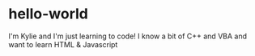 # hello-world
I'm Kylie and I'm just learning to code! I know a bit of C++ and VBA and want to learn HTML & Javascript
